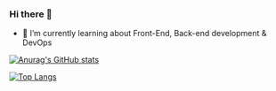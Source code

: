 ### Hi there 👋

<!--
**SebasGA19/SebasGA19** is a ✨ _special_ ✨ repository because its `README.md` (this file) appears on your GitHub profile.

Here are some ideas to get you started:

- 🔭 I’m currently working on ...
- 🌱 I’m currently learning ...
- 👯 I’m looking to collaborate on ...
- 🤔 I’m looking for help with ...
- 💬 Ask me about ...
- 📫 How to reach me: ...
- 😄 Pronouns: ...
- ⚡ Fun fact: ...
-->
- 🌱 I’m currently learning about Front-End, Back-end development & DevOps

[![Anurag's GitHub stats](https://github-readme-stats.vercel.app/api?username=SebasGA19)](https://github.com/anuraghazra/github-readme-stats)

[![Top Langs](https://github-readme-stats.vercel.app/api/top-langs/?username=SebasGA19&layout=compact)](https://github.com/anuraghazra/github-readme-stats)
